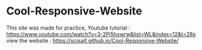 # Cool-Responsive-Website
This site was made for practice, 
Youtube tutorial : https://www.youtube.com/watch?v=3-2Pj5hxwrw&list=WL&index=12&t=28s
view the website : https://scisaif.github.io/Cool-Responsive-Website/
